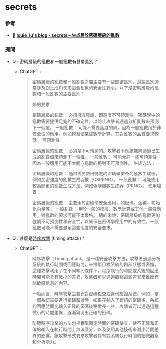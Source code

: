 # secrets

### 參考
+ 🔗 [**louie_lu's blog - secrets – 生成用於密碼層級的亂數**](https://blog.louie.lu/2017/08/07/secrets-python-standard-library-10/)

### 提問

+ Q : 密碼層級的亂數和一般亂數有甚麼區別？

  + ChatGPT : 
    > 密碼層級的亂數和一般亂數之間主要有一些關鍵區別，這些區別通常涉及到生成和使用這些亂數的安全性要求。以下是密碼層級的亂數和一般亂數的主要區別：
    > 
    > 熵的要求：
    > 
    > 密碼層級的亂數： 必須擁有高熵，即高度不可預測性。密碼學中的亂數需要提供足夠的不確定性，以防止攻擊者通過分析亂數來預測下一個值。
    > 一般亂數： 可能不需要高度的熵，因為一般亂數用於非安全性的應用，例如模擬或某些數學計算，其對亂數的品質要求較低。
    > 可預測性：
    > 
    > 密碼層級的亂數： 必須是不可預測的。攻擊者不應該能夠通過已生成的亂數值來預測下一個值。
    > 一般亂數： 可能允許一些可預測性，因為一般應用可能不太關心亂數的絕對不可預測性。
    > 生成方法：
    > 
    > 密碼層級的亂數： 通常需要使用特定的密碼學安全的亂數生成器，例如加密強度的亂數生成函數（CSPRNG）。
    > 一般亂數： 可能使用較為簡單的亂數生成方法，例如偽隨機數生成器（PRNG）。
    > 使用場景：
    > 
    > 密碼層級的亂數： 主要用於密碼學安全應用，如密碼、金鑰、初始化向量等。
    > 一般亂數： 用於一般的模擬、數學計算或其他一般性應用，對亂數的要求可能不太嚴格。
    > 總的來說，密碼層級的亂數更加強調不可預測性和安全性，以確保在密碼學應用中的有效性。一般亂數可能不需要滿足這些高度的安全要求。


+ Q : 甚麼是[時序攻擊](https://hackmd.io/QtIInq3XTJi5dEmIeo4bNQ) (timing attack)？

  + ChatGPT : 
    > 時序攻擊（Timing attack）是一種安全攻擊方法，攻擊者通過分析系統的執行時間或回應時間，來推斷目標系統的內部狀態或密鑰。這種攻擊利用了在不同輸入條件下，程序執行的時間或系統的回應時間可能會有微小的差異，攻擊者可以通過觀察這些差異來推斷有關敏感信息的內容。
    >
    > 一般而言，時序攻擊主要針對密碼檢查或身份驗證系統。例如，當一個系統需要進行密碼驗證時，如果在輸入了錯誤的密碼後，系統的回應時間比輸入正確的密碼後稍微長一些，攻擊者可以通過這種微小的時間差異，逐漸猜測出正確的密碼。
    >
    > 防範時序攻擊的方法包括實現固定時間的密碼檢查，使不正確和正確的輸入在執行時間上無法區分，以及使用其他技術來減小時間差異的影響。該攻擊形式要求攻擊者具有對系統執行時間的細微觀察和分析能力。